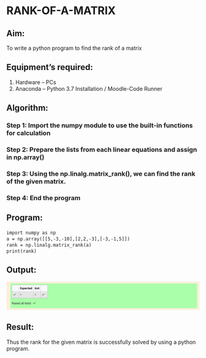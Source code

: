# RANK-OF-A-MATRIX
## Aim:
To write a python program to find the rank of a matrix
## Equipment’s required:
1. 	Hardware – PCs
2. 	Anaconda – Python 3.7 Installation / Moodle-Code Runner
## Algorithm:
### Step 1: Import the numpy module to use the built-in functions for calculation
### Step 2: Prepare the lists from each linear equations and assign in np.array()
### Step 3: Using the np.linalg.matrix_rank(), we can find the rank of the given matrix.
### Step 4: End the program
## Program:
    import numpy as np
    a = np.array([[5,-3,-10],[2,2,-3],[-3,-1,5]])
    rank = np.linalg.matrix_rank(a)
    print(rank)
## Output:
![OUTPUT](<Screenshot 2024-10-29 222304.png>)
## Result:
Thus the rank for the given matrix is successfully solved by  using a python program.

